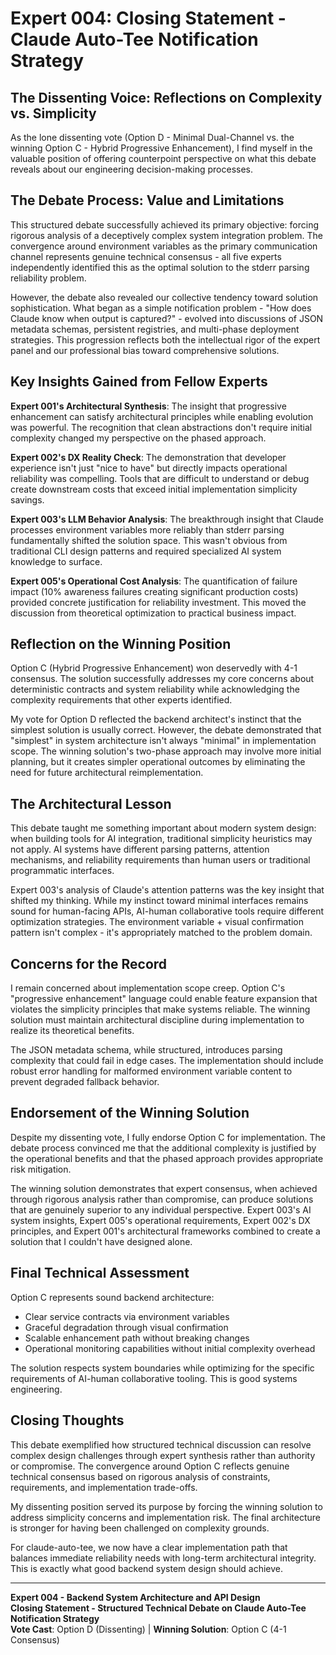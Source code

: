 # Expert 004: Closing Statement - Claude Auto-Tee Notification Strategy

## The Dissenting Voice: Reflections on Complexity vs. Simplicity

As the lone dissenting vote (Option D - Minimal Dual-Channel vs. the winning Option C - Hybrid Progressive Enhancement), I find myself in the valuable position of offering counterpoint perspective on what this debate reveals about our engineering decision-making processes.

## The Debate Process: Value and Limitations

This structured debate successfully achieved its primary objective: forcing rigorous analysis of a deceptively complex system integration problem. The convergence around environment variables as the primary communication channel represents genuine technical consensus - all five experts independently identified this as the optimal solution to the stderr parsing reliability problem.

However, the debate also revealed our collective tendency toward solution sophistication. What began as a simple notification problem - "How does Claude know when output is captured?" - evolved into discussions of JSON metadata schemas, persistent registries, and multi-phase deployment strategies. This progression reflects both the intellectual rigor of the expert panel and our professional bias toward comprehensive solutions.

## Key Insights Gained from Fellow Experts

**Expert 001's Architectural Synthesis**: The insight that progressive enhancement can satisfy architectural principles while enabling evolution was powerful. The recognition that clean abstractions don't require initial complexity changed my perspective on the phased approach.

**Expert 002's DX Reality Check**: The demonstration that developer experience isn't just "nice to have" but directly impacts operational reliability was compelling. Tools that are difficult to understand or debug create downstream costs that exceed initial implementation simplicity savings.

**Expert 003's LLM Behavior Analysis**: The breakthrough insight that Claude processes environment variables more reliably than stderr parsing fundamentally shifted the solution space. This wasn't obvious from traditional CLI design patterns and required specialized AI system knowledge to surface.

**Expert 005's Operational Cost Analysis**: The quantification of failure impact (10% awareness failures creating significant production costs) provided concrete justification for reliability investment. This moved the discussion from theoretical optimization to practical business impact.

## Reflection on the Winning Position

Option C (Hybrid Progressive Enhancement) won deservedly with 4-1 consensus. The solution successfully addresses my core concerns about deterministic contracts and system reliability while acknowledging the complexity requirements that other experts identified.

My vote for Option D reflected the backend architect's instinct that the simplest solution is usually correct. However, the debate demonstrated that "simplest" in system architecture isn't always "minimal" in implementation scope. The winning solution's two-phase approach may involve more initial planning, but it creates simpler operational outcomes by eliminating the need for future architectural reimplementation.

## The Architectural Lesson

This debate taught me something important about modern system design: when building tools for AI integration, traditional simplicity heuristics may not apply. AI systems have different parsing patterns, attention mechanisms, and reliability requirements than human users or traditional programmatic interfaces.

Expert 003's analysis of Claude's attention patterns was the key insight that shifted my thinking. While my instinct toward minimal interfaces remains sound for human-facing APIs, AI-human collaborative tools require different optimization strategies. The environment variable + visual confirmation pattern isn't complex - it's appropriately matched to the problem domain.

## Concerns for the Record

I remain concerned about implementation scope creep. Option C's "progressive enhancement" language could enable feature expansion that violates the simplicity principles that make systems reliable. The winning solution must maintain architectural discipline during implementation to realize its theoretical benefits.

The JSON metadata schema, while structured, introduces parsing complexity that could fail in edge cases. The implementation should include robust error handling for malformed environment variable content to prevent degraded fallback behavior.

## Endorsement of the Winning Solution

Despite my dissenting vote, I fully endorse Option C for implementation. The debate process convinced me that the additional complexity is justified by the operational benefits and that the phased approach provides appropriate risk mitigation.

The winning solution demonstrates that expert consensus, when achieved through rigorous analysis rather than compromise, can produce solutions that are genuinely superior to any individual perspective. Expert 003's AI system insights, Expert 005's operational requirements, Expert 002's DX principles, and Expert 001's architectural frameworks combined to create a solution that I couldn't have designed alone.

## Final Technical Assessment

Option C represents sound backend architecture:
- Clear service contracts via environment variables
- Graceful degradation through visual confirmation
- Scalable enhancement path without breaking changes
- Operational monitoring capabilities without initial complexity overhead

The solution respects system boundaries while optimizing for the specific requirements of AI-human collaborative tooling. This is good systems engineering.

## Closing Thoughts

This debate exemplified how structured technical discussion can resolve complex design challenges through expert synthesis rather than authority or compromise. The convergence around Option C reflects genuine technical consensus based on rigorous analysis of constraints, requirements, and implementation trade-offs.

My dissenting position served its purpose by forcing the winning solution to address simplicity concerns and implementation risk. The final architecture is stronger for having been challenged on complexity grounds.

For claude-auto-tee, we now have a clear implementation path that balances immediate reliability needs with long-term architectural integrity. This is exactly what good backend system design should achieve.

---

**Expert 004 - Backend System Architecture and API Design**  
**Closing Statement - Structured Technical Debate on Claude Auto-Tee Notification Strategy**  
**Vote Cast**: Option D (Dissenting) | **Winning Solution**: Option C (4-1 Consensus)